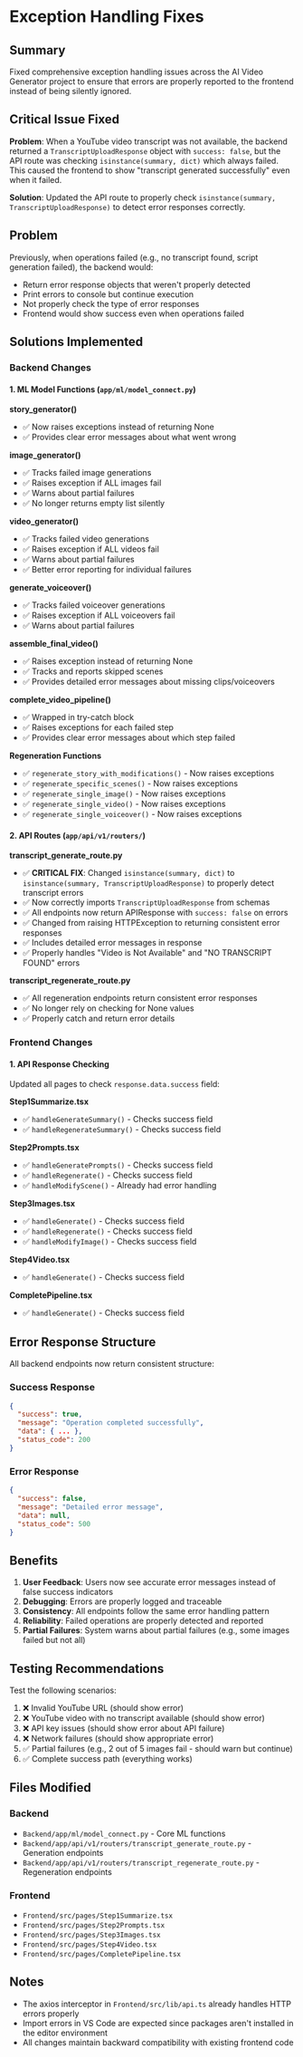 # Exception Handling Fixes

## Summary
Fixed comprehensive exception handling issues across the AI Video Generator project to ensure that errors are properly reported to the frontend instead of being silently ignored.

## Critical Issue Fixed
**Problem**: When a YouTube video transcript was not available, the backend returned a `TranscriptUploadResponse` object with `success: false`, but the API route was checking `isinstance(summary, dict)` which always failed. This caused the frontend to show "transcript generated successfully" even when it failed.

**Solution**: Updated the API route to properly check `isinstance(summary, TranscriptUploadResponse)` to detect error responses correctly.

## Problem
Previously, when operations failed (e.g., no transcript found, script generation failed), the backend would:
- Return error response objects that weren't properly detected
- Print errors to console but continue execution
- Not properly check the type of error responses
- Frontend would show success even when operations failed

## Solutions Implemented

### Backend Changes

#### 1. ML Model Functions (`app/ml/model_connect.py`)

**story_generator()**
- ✅ Now raises exceptions instead of returning None
- ✅ Provides clear error messages about what went wrong

**image_generator()**
- ✅ Tracks failed image generations
- ✅ Raises exception if ALL images fail
- ✅ Warns about partial failures
- ✅ No longer returns empty list silently

**video_generator()**
- ✅ Tracks failed video generations
- ✅ Raises exception if ALL videos fail
- ✅ Warns about partial failures
- ✅ Better error reporting for individual failures

**generate_voiceover()**
- ✅ Tracks failed voiceover generations
- ✅ Raises exception if ALL voiceovers fail
- ✅ Warns about partial failures

**assemble_final_video()**
- ✅ Raises exception instead of returning None
- ✅ Tracks and reports skipped scenes
- ✅ Provides detailed error messages about missing clips/voiceovers

**complete_video_pipeline()**
- ✅ Wrapped in try-catch block
- ✅ Raises exceptions for each failed step
- ✅ Provides clear error messages about which step failed

**Regeneration Functions**
- ✅ `regenerate_story_with_modifications()` - Now raises exceptions
- ✅ `regenerate_specific_scenes()` - Now raises exceptions
- ✅ `regenerate_single_image()` - Now raises exceptions
- ✅ `regenerate_single_video()` - Now raises exceptions
- ✅ `regenerate_single_voiceover()` - Now raises exceptions

#### 2. API Routes (`app/api/v1/routers/`)

**transcript_generate_route.py**
- ✅ **CRITICAL FIX**: Changed `isinstance(summary, dict)` to `isinstance(summary, TranscriptUploadResponse)` to properly detect transcript errors
- ✅ Now correctly imports `TranscriptUploadResponse` from schemas
- ✅ All endpoints now return APIResponse with `success: false` on errors
- ✅ Changed from raising HTTPException to returning consistent error responses
- ✅ Includes detailed error messages in response
- ✅ Properly handles "Video is Not Available" and "NO TRANSCRIPT FOUND" errors

**transcript_regenerate_route.py**
- ✅ All regeneration endpoints return consistent error responses
- ✅ No longer rely on checking for None values
- ✅ Properly catch and return error details

### Frontend Changes

#### 1. API Response Checking
Updated all pages to check `response.data.success` field:

**Step1Summarize.tsx**
- ✅ `handleGenerateSummary()` - Checks success field
- ✅ `handleRegenerateSummary()` - Checks success field

**Step2Prompts.tsx**
- ✅ `handleGeneratePrompts()` - Checks success field
- ✅ `handleRegenerate()` - Checks success field
- ✅ `handleModifyScene()` - Already had error handling

**Step3Images.tsx**
- ✅ `handleGenerate()` - Checks success field
- ✅ `handleRegenerate()` - Checks success field
- ✅ `handleModifyImage()` - Checks success field

**Step4Video.tsx**
- ✅ `handleGenerate()` - Checks success field

**CompletePipeline.tsx**
- ✅ `handleGenerate()` - Checks success field

## Error Response Structure

All backend endpoints now return consistent structure:

### Success Response
```json
{
  "success": true,
  "message": "Operation completed successfully",
  "data": { ... },
  "status_code": 200
}
```

### Error Response
```json
{
  "success": false,
  "message": "Detailed error message",
  "data": null,
  "status_code": 500
}
```

## Benefits

1. **User Feedback**: Users now see accurate error messages instead of false success indicators
2. **Debugging**: Errors are properly logged and traceable
3. **Consistency**: All endpoints follow the same error handling pattern
4. **Reliability**: Failed operations are properly detected and reported
5. **Partial Failures**: System warns about partial failures (e.g., some images failed but not all)

## Testing Recommendations

Test the following scenarios:
1. ❌ Invalid YouTube URL (should show error)
2. ❌ YouTube video with no transcript available (should show error)
3. ❌ API key issues (should show error about API failure)
4. ❌ Network failures (should show appropriate error)
5. ✅ Partial failures (e.g., 2 out of 5 images fail - should warn but continue)
6. ✅ Complete success path (everything works)

## Files Modified

### Backend
- `Backend/app/ml/model_connect.py` - Core ML functions
- `Backend/app/api/v1/routers/transcript_generate_route.py` - Generation endpoints
- `Backend/app/api/v1/routers/transcript_regenerate_route.py` - Regeneration endpoints

### Frontend
- `Frontend/src/pages/Step1Summarize.tsx`
- `Frontend/src/pages/Step2Prompts.tsx`
- `Frontend/src/pages/Step3Images.tsx`
- `Frontend/src/pages/Step4Video.tsx`
- `Frontend/src/pages/CompletePipeline.tsx`

## Notes

- The axios interceptor in `Frontend/src/lib/api.ts` already handles HTTP errors properly
- Import errors in VS Code are expected since packages aren't installed in the editor environment
- All changes maintain backward compatibility with existing frontend code

